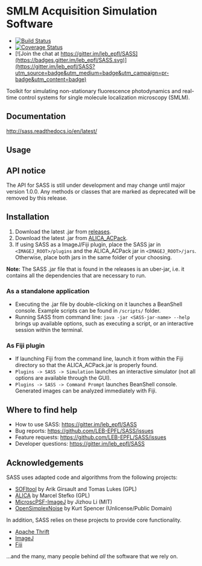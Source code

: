 # SMLM Acquisition Simulation Software

- [![Build Status](https://travis-ci.org/LEB-EPFL/SASS.svg?branch=master)](https://travis-ci.org/LEB-EPFL/SASS)
- [![Coverage Status](https://coveralls.io/repos/github/LEB-EPFL/SASS/badge.svg?branch=master)](https://coveralls.io/github/LEB-EPFL/SASS?branch=master)
- [![Join the chat at https://gitter.im/leb_epfl/SASS](https://badges.gitter.im/leb_epfl/SASS.svg)](https://gitter.im/leb_epfl/SASS?utm_source=badge&utm_medium=badge&utm_campaign=pr-badge&utm_content=badge)

Toolkit for simulating non-stationary fluorescence photodynamics and
real-time control systems for single molecule localization microscopy
(SMLM).

## Documentation

http://sass.readthedocs.io/en/latest/

## Usage

## API notice ##

The API for SASS is still under development and may change until major
version 1.0.0. Any methods or classes that are marked as deprecated
will be removed by this release.

## Installation

1. Download the latest .jar from [releases].
2. Download the latest .jar from
   [ALICA_ACPack](https://github.com/LEB-EPFL/ALICA_ACPack/releases).
3. If using SASS as a ImageJ/Fiji plugin, place the SASS jar in
   `<IMAGEJ_ROOT>/plugins` and the ALICA_ACPack jar in
   `<IMAGEJ_ROOT>/jars`. Otherwise, place both jars in the same
   folder of your choosing.

**Note:** The SASS .jar file that is found in the releases is an
uber-jar, i.e. it contains all the dependencies that are necessary to
run.

### As a standalone application
 - Executing the .jar file by double-clicking on it launches a
   BeanShell console. Example scripts can be found in `/scripts/`
   folder.
 - Running SASS from command line: `java -jar <SASS-jar-name> --help`
   brings up available options, such as executing a script, or an
   interactive session within the terminal.
 
### As Fiji plugin
 - If launching Fiji from the command line, launch it from within the
   Fiji directory so that the ALICA_ACPack.jar is properly found.
 - `Plugins -> SASS -> Simulation` launches an interactive simulator
   (not all options are available through the GUI).
 - `Plugins -> SASS -> Command Prompt` launches BeanShell
   console. Generated images can be analyzed immediately with Fiji.

## Where to find help

- How to use SASS: https://gitter.im/leb_epfl/SASS
- Bug reports: https://github.com/LEB-EPFL/SASS/issues
- Feature requests: https://github.com/LEB-EPFL/SASS/issues
- Developer questions: https://gitter.im/leb_epfl/SASS

## Acknowledgements

SASS uses adapted code and algorithms from the following projects:
- [SOFItool](https://github.com/lob-epfl/sofitool) by Arik Girsault
  and Tomas Lukes (GPL)
- [ALICA](https://github.com/MStefko/ALICA) by Marcel Stefko (GPL)
- [MicroscPSF-ImageJ](https://github.com/hijizhou/MicroscPSF-ImageJ)
  by Jizhou Li (MIT)
- [OpenSimplexNoise](https://gist.github.com/KdotJPG/b1270127455a94ac5d19)
  by Kurt Spencer (Unlicense/Public Domain)
 
In addition, SASS relies on these projects to provide core
functionality.
- [Apache Thrift](https://thrift.apache.org/)
- [ImageJ](https://imagej.net/Welcome)
- [Fiji](https://fiji.sc/)

...and the many, many people behind *all* the software that we rely
on.

[Releases]: https://github.com/LEB-EPFL/SASS/releases
